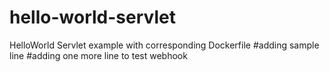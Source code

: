 # hello-world-servlet
HelloWorld Servlet example with corresponding Dockerfile
#adding sample line
#adding one more line to test webhook
